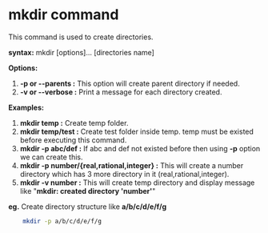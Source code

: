 # mkdir command
This command is used to create directories.

**syntax:** mkdir [options]... [directories name]

**Options:**
1. **-p or --parents :** This option will create parent directory if needed.
1. **-v or --verbose :** Print a message for each directory created. 

**Examples:**
1. **mkdir temp :** Create temp folder.
2. **mkdir temp/test :** Create test folder inside temp. temp must be existed before executing this command.
3. **mkdir -p abc/def :** If abc and def not existed before then using **-p** option we can create this.
4. **mkdir -p number/{real,rational,integer} :** This will create a number directory which has 3 more directory in it (real,rational,integer).
5. **mkdir -v number :** This will create temp directory and display message like "**mkdir: created directory 'number'**"

**eg.** Create directory structure like **a/b/c/d/e/f/g**

```bash
    mkdir -p a/b/c/d/e/f/g
```